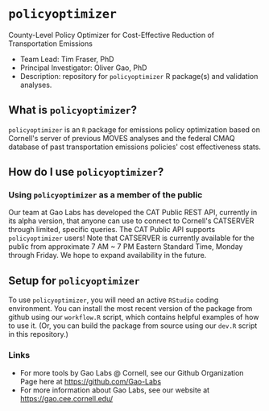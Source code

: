# `policyoptimizer`
County-Level Policy Optimizer for Cost-Effective Reduction of Transportation Emissions

- Team Lead: Tim Fraser, PhD
- Principal Investigator: Oliver Gao, PhD
- Description: repository for `policyoptimizer` R package(s) and validation analyses.

## What is `policyoptimizer`?

`policyoptimizer` is an `R` package for emissions policy optimization based on Cornell's server of previous MOVES analyses and the federal CMAQ database of past transportation emissions policies' cost effectiveness stats.

## How do I use `policyoptimizer`?

### Using `policyoptimizer` as a member of the public

Our team at Gao Labs has developed the CAT Public REST API, currently in its alpha version, that anyone can use to connect to Cornell's CATSERVER through limited, specific queries. The CAT Public API supports `policyoptimizer` users! Note that CATSERVER is currently available for the public from approximate 7 AM ~ 7 PM Eastern Standard Time, Monday through Friday. We hope to expand availability in the future.

## Setup for `policyoptimizer`

To use `policyoptimizer`, you will need an active `RStudio` coding environment.  You can install the most recent version of the package from github using our `workflow.R` script, which contains helpful examples of how to use it. (Or, you can build the package from source using our `dev.R` script in this repository.)


### Links

- For more tools by Gao Labs @ Cornell, see our Github Organization Page here at https://github.com/Gao-Labs
- For more information about Gao Labs, see our website at https://gao.cee.cornell.edu/

